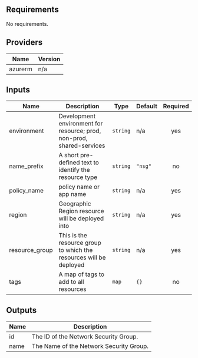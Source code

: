 ## Requirements

No requirements.

## Providers

| Name | Version |
|------|---------|
| azurerm | n/a |

## Inputs

| Name | Description | Type | Default | Required |
|------|-------------|------|---------|:--------:|
| environment | Development environment for resource; prod, non-prod, shared-services | `string` | n/a | yes |
| name\_prefix | A short pre-defined text to identify the resource type | `string` | `"nsg"` | no |
| policy\_name | policy name or app name | `string` | n/a | yes |
| region | Geographic Region resource will be deployed into | `string` | n/a | yes |
| resource\_group | This is the resource group to which the resources will be deployed | `string` | n/a | yes |
| tags | A map of tags to add to all resources | `map` | `{}` | no |

## Outputs

| Name | Description |
|------|-------------|
| id | The ID of the Network Security Group. |
| name | The Name of the Network Security Group. |

